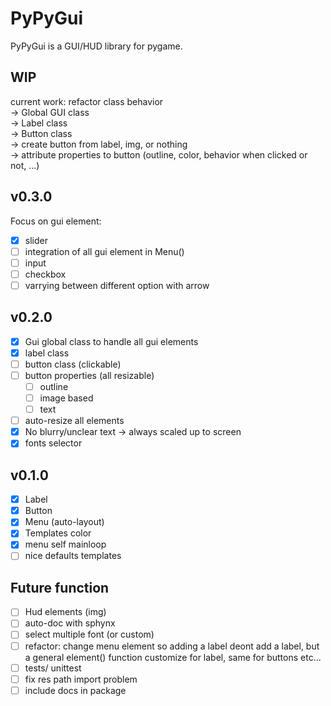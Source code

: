 PyPyGui
=============

PyPyGui is a GUI/HUD library for pygame.

## WIP
current work: refactor class behavior  
	-> Global GUI class  
	-> Label class  
	-> Button class  
	-> create button from label, img, or nothing  
	-> attribute properties to button (outline, color, behavior when clicked or not, ...)  

## v0.3.0
Focus on gui element:  
- [x] slider
- [ ] integration of all gui element in Menu()
- [ ] input
- [ ] checkbox
- [ ] varrying between different option with arrow

## v0.2.0
- [x] Gui global class to handle all gui elements
- [x] label class
- [ ] button class (clickable)
- [ ] button properties (all resizable)
	- [ ] outline
	- [ ] image based
	- [ ] text
- [ ] auto-resize all elements
- [x] No blurry/unclear text -> always scaled up to screen
- [x] fonts selector

## v0.1.0
- [x] Label  
- [x] Button
- [x] Menu (auto-layout)
- [x] Templates color
- [x] menu self mainloop
- [ ] nice defaults templates

## Future function
- [ ] Hud elements (img)
- [ ] auto-doc with sphynx
- [ ] select multiple font (or custom)
- [ ] refactor: change menu element so adding a label deont add a label, but a general element() function customize for label, same for buttons etc...
- [ ] tests/ unittest
- [ ] fix res path import problem
- [ ] include docs in package
